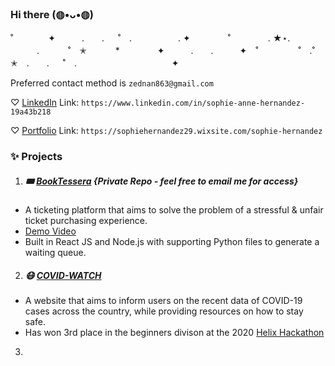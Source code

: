 ### Hi there (◍•ᴗ•◍)
˚　　　　✦　　　.　　. 　 ˚　.　　　　　 . ✦　　　 　˚　　　　 . ★⋆.
　　　.   　　˚　✭　 　　*　　 　　✦　　　.　　.　　　✦　˚ 　　　　 ˚　.˚　　　　　✭　.　　. 　 ˚　.　　　　 　　 　　　　 ✦

Preferred contact method is ```zednan863@gmail.com```

 ♡ [LinkedIn](https://www.linkedin.com/in/sophie-anne-hernandez-19a43b218/) Link: ```https://www.linkedin.com/in/sophie-anne-hernandez-19a43b218```

 ♡ [Portfolio](https://sophiehernandez29.wixsite.com/sophie-hernandez/) Link: ```https://sophiehernandez29.wixsite.com/sophie-hernandez```

### ✨ Projects
1. ##### 🎟️ [BookTessera](https://github.com/BookTessera/BookTessera) {Private Repo - feel free to email me for access}
- A ticketing platform that aims to solve the problem of a stressful & unfair ticket purchasing experience.
- [Demo Video](https://drive.google.com/file/d/14bPCz4vJZHSB_YPJI67C0TcU6sLctUjq/view?usp=sharing) 
- Built in React JS and Node.js with supporting Python files to generate a waiting queue.
2. ##### 😷 [COVID-WATCH](https://github.com/S0ph13Ann3/COVID-WATCH/tree/main)
  - A website that aims to inform users on the recent data of COVID-19 cases across the country, while providing resources on how to stay safe.
  - Has won 3rd place in the beginners divison at the 2020 [Helix Hackathon](https://www.helixhacks.com/#results)
3. 
